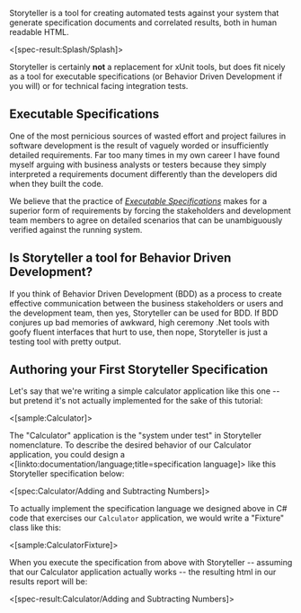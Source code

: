 <!--Title:Tutorial-->

Storyteller is a tool for creating automated tests against your system that generate specification documents and correlated results, both in human readable HTML.

<[spec-result:Splash/Splash]>

Storyteller is certainly **not** a replacement for xUnit tools, but does fit nicely as a tool for executable specifications (or Behavior Driven Development if you will) or for technical facing integration tests. 

## Executable Specifications

One of the most pernicious sources of wasted effort and project failures in software development is the result of vaguely worded or insufficiently detailed requirements. Far too many times in my own career I have found myself arguing with business analysts or testers because they simply interpreted a requirements document differently than the developers did when they built the code.

We believe that the practice of _[Executable Specifications](http://agilemodeling.com/essays/executableSpecifications.htm)_ makes for a superior form of requirements by forcing the stakeholders and development team members to agree on detailed scenarios that can be unambiguously verified against the running system. 



## Is Storyteller a tool for Behavior Driven Development?

If you think of Behavior Driven Development (BDD) as a process to create effective communication between the business stakeholders or users and the development team, then yes, Storyteller can be used for BDD. If BDD conjures up bad memories of awkward, high ceremony .Net tools with goofy fluent interfaces that hurt to use, then nope, Storyteller is just a testing tool with pretty output.

## Authoring your First Storyteller Specification

Let's say that we're writing a simple calculator application like this one -- but pretend it's not actually implemented for the sake of this tutorial:

<[sample:Calculator]>

The "Calculator" application is the "system under test" in Storyteller nomenclature. To describe the desired behavior of our Calculator application, you could design a <[linkto:documentation/language;title=specification language]> like this Storyteller specification below:

<[spec:Calculator/Adding and Subtracting Numbers]>

To actually implement the specification language we designed above in C# code that exercises our `Calculator` application, we would write a "Fixture" class like this:

<[sample:CalculatorFixture]>

When you execute the specification from above with Storyteller -- assuming that our Calculator application actually works -- the resulting html in our results report will be:


<[spec-result:Calculator/Adding and Subtracting Numbers]>

